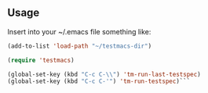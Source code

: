 ## Usage

Insert into your ~/.emacs file something like:

```lisp
(add-to-list 'load-path "~/testmacs-dir")

(require 'testmacs)

(global-set-key (kbd "C-c C-\\") 'tm-run-last-testspec)
(global-set-key (kbd "C-c C-'") 'tm-run-testspec)```
